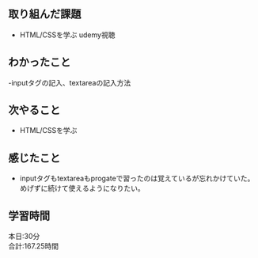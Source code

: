 ## 取り組んだ課題
- HTML/CSSを学ぶ udemy視聴
## わかったこと
-inputタグの記入、textareaの記入方法
## 次やること
- HTML/CSSを学ぶ
## 感じたこと
- inputタグもtextareaもprogateで習ったのは覚えているが忘れかけていた。めげずに続けて使えるようになりたい。
## 学習時間　
本日:30分<br>
合計:167.25時間
